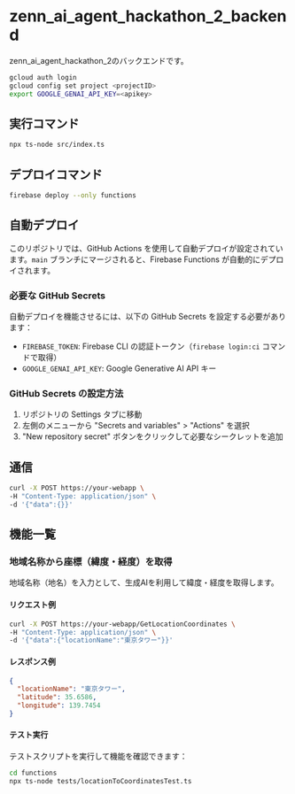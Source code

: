 # zenn_ai_agent_hackathon_2_backend
zenn_ai_agent_hackathon_2のバックエンドです。

```bash
gcloud auth login
gcloud config set project <projectID>
export GOOGLE_GENAI_API_KEY=<apikey>
```

## 実行コマンド

```bash
npx ts-node src/index.ts
```

## デプロイコマンド

```bash
firebase deploy --only functions
```

## 自動デプロイ

このリポジトリでは、GitHub Actions を使用して自動デプロイが設定されています。`main` ブランチにマージされると、Firebase Functions が自動的にデプロイされます。

### 必要な GitHub Secrets

自動デプロイを機能させるには、以下の GitHub Secrets を設定する必要があります：

- `FIREBASE_TOKEN`: Firebase CLI の認証トークン（`firebase login:ci` コマンドで取得）
- `GOOGLE_GENAI_API_KEY`: Google Generative AI API キー

### GitHub Secrets の設定方法

1. リポジトリの Settings タブに移動
2. 左側のメニューから "Secrets and variables" > "Actions" を選択
3. "New repository secret" ボタンをクリックして必要なシークレットを追加

## 通信

```bash
curl -X POST https://your-webapp \
-H "Content-Type: application/json" \
-d '{"data":{}}'
```

## 機能一覧

### 地域名称から座標（緯度・経度）を取得

地域名称（地名）を入力として、生成AIを利用して緯度・経度を取得します。

#### リクエスト例

```bash
curl -X POST https://your-webapp/GetLocationCoordinates \
-H "Content-Type: application/json" \
-d '{"data":{"locationName":"東京タワー"}}'
```

#### レスポンス例

```json
{
  "locationName": "東京タワー",
  "latitude": 35.6586,
  "longitude": 139.7454
}
```

#### テスト実行

テストスクリプトを実行して機能を確認できます：

```bash
cd functions
npx ts-node tests/locationToCoordinatesTest.ts
```
